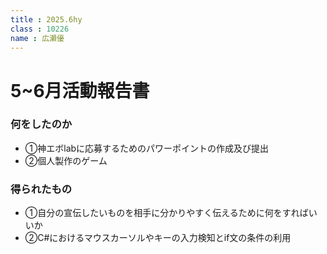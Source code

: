 ```yaml
---
title : 2025.6hy
class : 10226　
name : 広瀬優
---
```


# 5~6月活動報告書


### 何をしたのか
 - ①神エボlabに応募するためのパワーポイントの作成及び提出
 - ②個人製作のゲーム

### 得られたもの
- ①自分の宣伝したいものを相手に分かりやすく伝えるために何をすればいいか
- ②C#におけるマウスカーソルやキーの入力検知とif文の条件の利用
